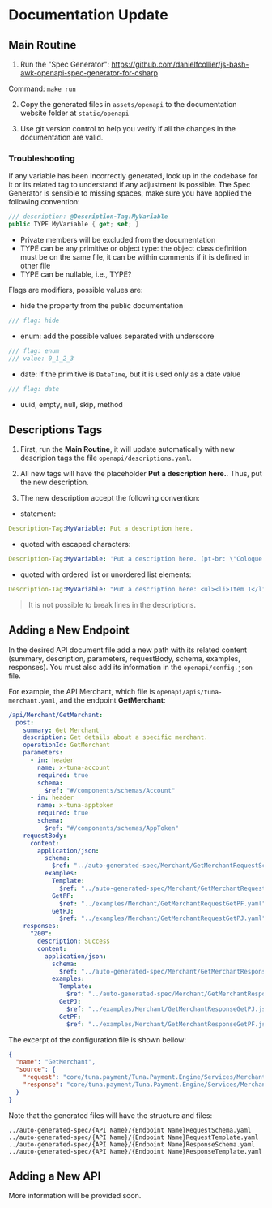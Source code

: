 # Documentation Update

## Main Routine

1. Run the "Spec Generator": https://github.com/danielfcollier/js-bash-awk-openapi-spec-generator-for-csharp

Command: `make run`

2. Copy the generated files in `assets/openapi` to the documentation website folder at `static/openapi`

3. Use git version control to help you verify if all the changes in the documentation are valid.

### Troubleshooting

If any variable has been incorrectly generated, look up in the codebase for it or its related tag to understand if any adjustment is possible. The Spec Generator is sensible to missing spaces, make sure you have applied the following convention:

```csharp
/// description: @Description-Tag:MyVariable
public TYPE MyVariable { get; set; }
```

- Private members will be excluded from the documentation
- TYPE can be any primitive or object type: the object class definition must be on the same file, it can be within comments if it is defined in other file
- TYPE can be nullable, i.e., TYPE?

Flags are modifiers, possible values are:

- hide the property from the public documentation

```csharp
/// flag: hide
```

- enum: add the possible values separated with underscore

```csharp
/// flag: enum
/// value: 0_1_2_3
```

- date: if the primitive is `DateTime`, but it is used only as a date value

```csharp
/// flag: date
```

- uuid, empty, null, skip, method

## Descriptions Tags

1. First, run the **Main Routine**, it will update automatically with new descripion tags the file `openapi/descriptions.yaml`.

2. All new tags will have the placeholder **Put a description here.**. Thus, put the new description.

3. The new description accept the following convention:

- statement:

```yaml
Description-Tag:MyVariable: Put a description here.
```

- quoted with escaped characters:

```yaml
Description-Tag:MyVariable: 'Put a description here. (pt-br: \"Coloque uma descrição aqui.\").'
```

- quoted with ordered list or unordered list elements:

```yaml
Description-Tag:MyVariable: "Put a description here: <ul><li>Item 1</li> <li>Item 2</li> </ul>"
```

> It is not possible to break lines in the descriptions.

## Adding a New Endpoint

In the desired API document file add a new path with its related content (summary, description, parameters, requestBody, schema, examples, responses). You must also add its information in the `openapi/config.json` file.

For example, the API Merchant, which file is `openapi/apis/tuna-merchant.yaml`, and the endpoint **GetMerchant**:

```yaml
/api/Merchant/GetMerchant:
  post:
    summary: Get Merchant
    description: Get details about a specific merchant.
    operationId: GetMerchant
    parameters:
      - in: header
        name: x-tuna-account
        required: true
        schema:
          $ref: "#/components/schemas/Account"
      - in: header
        name: x-tuna-apptoken
        required: true
        schema:
          $ref: "#/components/schemas/AppToken"
    requestBody:
      content:
        application/json:
          schema:
            $ref: "../auto-generated-spec/Merchant/GetMerchantRequestSchema.yaml"
          examples:
            Template:
              $ref: "../auto-generated-spec/Merchant/GetMerchantRequestTemplate.yaml"
            GetPF:
              $ref: "../examples/Merchant/GetMerchantRequestGetPF.yaml"
            GetPJ:
              $ref: "../examples/Merchant/GetMerchantRequestGetPJ.yaml"
    responses:
      "200":
        description: Success
        content:
          application/json:
            schema:
              $ref: "../auto-generated-spec/Merchant/GetMerchantResponseSchema.yaml"
            examples:
              Template:
                $ref: "../auto-generated-spec/Merchant/GetMerchantResponseTemplate.yaml"
              GetPJ:
                $ref: "../examples/Merchant/GetMerchantResponseGetPJ.json"
              GetPF:
                $ref: "../examples/Merchant/GetMerchantResponseGetPF.json"
```

The excerpt of the configuration file is shown bellow:

```json
{
  "name": "GetMerchant",
  "source": {
    "request": "core/tuna.payment/Tuna.Payment.Engine/Services/Merchants/GetMerchant/GetMerchantRequest.cs",
    "response": "core/tuna.payment/Tuna.Payment.Engine/Services/Merchants/GetMerchant/GetMerchantResponse.cs"
  }
}
```

Note that the generated files will have the structure and files:

```
../auto-generated-spec/{API Name}/{Endpoint Name}RequestSchema.yaml
../auto-generated-spec/{API Name}/{Endpoint Name}RequestTemplate.yaml
../auto-generated-spec/{API Name}/{Endpoint Name}ResponseSchema.yaml
../auto-generated-spec/{API Name}/{Endpoint Name}ResponseTemplate.yaml
```

## Adding a New API

More information will be provided soon.

